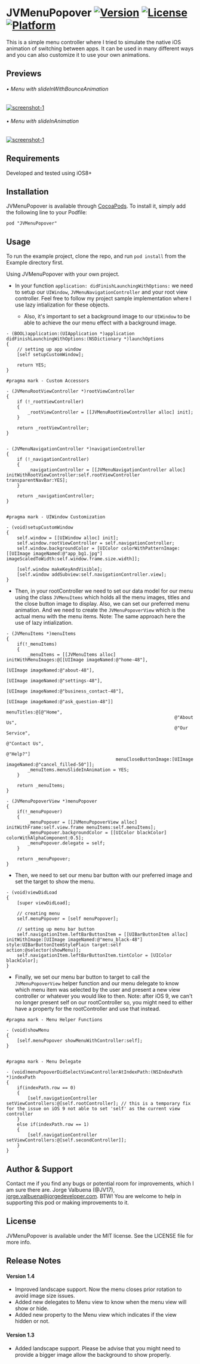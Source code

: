 # JVMenuPopover [![Version](https://img.shields.io/cocoapods/v/JVMenuPopover.svg?style=flat)](http://cocoadocs.org/docsets/JVMenuPopover) [![License](https://img.shields.io/cocoapods/l/JVMenuPopover.svg?style=flat)](http://cocoadocs.org/docsets/JVMenuPopover) [![Platform](https://img.shields.io/cocoapods/p/JVMenuPopover.svg?style=flat)](http://cocoadocs.org/docsets/JVMenuPopover)

This is a simple menu controller where I tried to simulate the native iOS animation of switching between apps. It can be used in many different ways and you can also customize it to use your own animations.

## Previews

###### • Menu with slideInWithBounceAnimation

<a href="http://www.youtube.com/watch?feature=player_embedded&v=ySgPzJJSCAg?autoplay=1" target="_blank">![screenshot-1](Previews/jvmenu.preview1.gif)</a>

###### • Menu with slideInAnimation

<a href="http://www.youtube.com/watch?feature=player_embedded&v=2MG6kVMMuTo?autoplay=1" target="_blank">![screenshot-1](Previews/jvmenu.preview2.gif)</a>

## Requirements

Developed and tested using iOS8+

## Installation

JVMenuPopover is available through [CocoaPods](http://cocoapods.org). To install
it, simply add the following line to your Podfile:

```
pod "JVMenuPopover"
```

## Usage

To run the example project, clone the repo, and run `pod install` from the Example directory first.

Using JVMenuPopover with your own project.

* In your function `application: didFinishLaunchingWithOptions:` we need to setup our `UIWindow`, `JVMenuNavigationController` and your root view controller. Feel free to follow my project sample implementation where I use lazy intialization for these objects. 
    
    * Also, it's important to set a background image to our `UIWindow` to be able to achieve the our menu effect with a background image.
    
```objc 
- (BOOL)application:(UIApplication *)application didFinishLaunchingWithOptions:(NSDictionary *)launchOptions
{
    // setting up app window
    [self setupCustomWindow];

    return YES;
}

#pragma mark - Custom Accessors

- (JVMenuRootViewController *)rootViewController
{
    if (!_rootViewController)
    {
        _rootViewController = [[JVMenuRootViewController alloc] init];
    }

    return _rootViewController;
}


- (JVMenuNavigationController *)navigationController
{
    if (!_navigationController)
    {
        _navigationController = [[JVMenuNavigationController alloc] initWithRootViewController:self.rootViewController transparentNavBar:YES];
    }

    return _navigationController;
}


#pragma mark - UIWindow Customization

- (void)setupCustomWindow
{
    self.window = [[UIWindow alloc] init];
    self.window.rootViewController = self.navigationController;
    self.window.backgroundColor = [UIColor colorWithPatternImage:[[UIImage imageNamed:@"app_bg1.jpg"] imageScaledToWidth:self.window.frame.size.width]];

    [self.window makeKeyAndVisible];
    [self.window addSubview:self.navigationController.view];
}
```

* Then, in your rootController we need to set our data model for our menu using the class `JVMenuItems` which holds all the menu images, titles and the close button image to display. Also, we can set our preferred menu animation. And we need to create the `JVMenuPopoverView` which is the actual menu with the menu items. Note: The same approach here the use of lazy intialization.

```objc
- (JVMenuItems *)menuItems
{
    if(!_menuItems)
    {
        _menuItems = [[JVMenuItems alloc] initWithMenuImages:@[[UIImage imageNamed:@"home-48"],
                                                               [UIImage imageNamed:@"about-48"],
                                                               [UIImage imageNamed:@"settings-48"],
                                                               [UIImage imageNamed:@"business_contact-48"],
                                                               [UIImage imageNamed:@"ask_question-48"]]
                                                  menuTitles:@[@"Home",
                                                               @"About Us",
                                                               @"Our Service",
                                                               @"Contact Us",
                                                               @"Help?"]
                                         menuCloseButtonImage:[UIImage imageNamed:@"cancel_filled-50"]];
        _menuItems.menuSlideInAnimation = YES; 
    }

    return _menuItems;
}

- (JVMenuPopoverView *)menuPopover
{
    if(!_menuPopover)
    {
        _menuPopover = [[JVMenuPopoverView alloc] initWithFrame:self.view.frame menuItems:self.menuItems];
        _menuPopover.backgroundColor = [[UIColor blackColor] colorWithAlphaComponent:0.5];
        _menuPopover.delegate = self;
    }

    return _menuPopover;
}
```


* Then, we need to set our menu bar button with our preferred image and set the target to show the menu.

```objc
- (void)viewDidLoad
{
    [super viewDidLoad];

    // creating menu
    self.menuPopover = [self menuPopover];

    // setting up menu bar button
    self.navigationItem.leftBarButtonItem = [[UIBarButtonItem alloc] initWithImage:[UIImage imageNamed:@"menu_black-48"] style:UIBarButtonItemStylePlain target:self action:@selector(showMenu)];
    self.navigationItem.leftBarButtonItem.tintColor = [UIColor blackColor];
}
```

* Finally, we set our menu bar button to target to call the `JVMenuPopoverView` helper function and our menu delegate to know which menu item was selected by the user and present a new view controller or whatever you would like to then. Note: after iOS 9, we can't no longer present self on our rootController so, you might need to either have a property for the rootController and use that instead.  

```objc
#pragma mark - Menu Helper Functions

- (void)showMenu
{
    [self.menuPopover showMenuWithController:self];
}


#pragma mark - Menu Delegate

- (void)menuPopoverDidSelectViewControllerAtIndexPath:(NSIndexPath *)indexPath
{
    if(indexPath.row == 0)
    {
        [self.navigationController setViewControllers:@[self.rootController]; // this is a temporary fix for the issue on iOS 9 not able to set 'self' as the current view controller
    }
    else if(indexPath.row == 1)
    {
        [self.navigationController setViewControllers:@[self.secondController]];
    }
}
```


## Author & Support

Contact me if you find any bugs or potential room for improvements, which I am sure there are. Jorge Valbuena (@JV17), jorge.valbuena@jorgedeveloper.com. BTW! You are welcome to help in supporting this pod or making improvements to it.

## License

JVMenuPopover is available under the MIT license. See the LICENSE file for more info.

## Release Notes

#### Version 1.4

* Improved landscape support. Now the menu closes prior rotation to avoid image size issues.
* Added new delegates to Menu view to know when the menu view will show or hide.
* Added new property to the Menu view which indicates if the view hidden or not.


#### Version 1.3

* Added landscape support. Please be advise that you might need to provide a bigger image allow the background to show properly.

